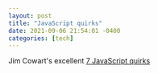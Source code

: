```yaml
---
layout: post
title: "JavaScript quirks"
date: 2021-09-06 21:54:01 -0400
categories: [tech]
---
```


Jim Cowart's excellent [7 JavaScript quirks](https://www.telerik.com/blogs/seven-javascript-quirks-i-wish-id-known-about)